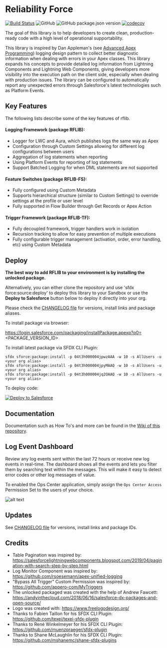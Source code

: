 # Reliability Force

[![Build Status](https://img.shields.io/circleci/build/github/j-fischer/rflib/master)](https://travis-ci.org/j-fischer/rflib) ![GitHub](https://img.shields.io/github/license/j-fischer/rflib) ![GitHub package.json version](https://img.shields.io/github/package-json/v/j-fischer/rflib) [![codecov](https://codecov.io/gh/j-fischer/rflib/branch/master/graph/badge.svg)](https://codecov.io/gh/j-fischer/rflib)

The goal of this library is to help developers to create clean, production-ready code with a high level of operational supportability.

This library is inspired by Dan Appleman's (see [Advanced Apex Programming](https://www.amazon.com/gp/product/1936754126/ref=as_li_tl?ie=UTF8&tag=apexbook-20&camp=1789&creative=9325&linkCode=as2&creativeASIN=1936754126&linkId=2e3446c23a7a7cc6c947ec1bb2480434))
logging design pattern to collect better diagnostic information when dealing with errors in your Apex classes. This library expands
his concepts to provide detailed log information from Lightning Components and Lightning Web Components, giving developers more visibility
into the execution path on the client side, especially when dealing with production issues. The library can be configured to
automatically report any unexpected errors through Salesforce's latest technologies such as Platform Events.

## Key Features

The following lists describe some of the key features of rflib.

#### Logging Framework (package RFLIB):

-   Logger for LWC and Aura, which publishes logs the same way as Apex
-   Configuration through Custom Settings allowing for different log configurations between users
-   Aggregation of log statements when reporting
-   Using Platform Events for reporting of log statements
-   Support Batched Logging for when DML statements are not supported

#### Feature Switches (package RFLIB-FS):

-   Fully configured using Custom Metadata
-   Supports hierarchical structure (similar to Custom Settings) to override settings at the profile or user level
-   Fully supported in Flow Builder through Get Records or Apex Action

#### Trigger Framework (package RFLIB-TF):

-   Fully decoupled framework, trigger handlers work in isolation
-   Recursion tracking to allow for easy prevention of multiple executions
-   Fully configurable trigger management (activation, order, error handling, etc) using Custom Metadata

## Deploy

**The best way to add RFLIB to your environment is by installing the unlocked package.**

Alternatively, you can either clone the repository and use 'sfdx force:source:deploy' to deploy this library to your Sandbox or use the **Deploy to Salesforce**
button below to deploy it directly into your org.

Please check the [CHANGELOG file](https://github.com/j-fischer/rflib/blob/master/CHANGELOG.md) for versions, install links and package aliases.

To install package via browser:

https://login.salesforce.com/packaging/installPackage.apexp?p0=<PACKAGE_VERSION_ID>

To install latest package via SFDX CLI Plugin:

```
sfdx sforce:package:install -p 04t3h000004jpwzAAA -w 10 -s AllUsers -u <your org alias>
sfdx sforce:package:install -p 04t3h000004jpyMAAQ -w 10 -s AllUsers -u <your org alias>
sfdx sforce:package:install -p 04t3h000004jq2OAAQ -w 10 -s AllUsers -u <your org alias>
```

To deploy code:

<a href="https://githubsfdeploy.herokuapp.com/?owner=j-fischer&repo=rflib&ref=master">
  <img alt="Deploy to Salesforce"
       src="https://raw.githubusercontent.com/afawcett/githubsfdeploy/master/src/main/webapp/resources/img/deploy.png">
</a>

## Documentation

Documentation such as How To's and more can be found in the [Wiki of this repository](https://github.com/j-fischer/rflib/wiki/Ops-Center-Logging-Dashboard).

## Log Event Dashboard

Review any log events sent within the last 72 hours or receive new log events in real-time. The dashboard shows all the events and lets you
filter them by searching text within the messages. This will make it easy to detect error codes or other log messages of value.

To enabled the Ops Center application, simply assign the `Ops Center Access` Permission Set to the users of your choice.

![alt text](https://github.com/j-fischer/rflib/blob/master/screenshots/Log_Monitor_Dashboard.gif 'Log Monitor Dashboard')

## Updates

See [CHANGELOG file](https://github.com/j-fischer/rflib/blob/master/CHANGELOG.md) for versions, install links and package IDs.

## Credits

-   Table Pagination was inspired by: https://salesforcelightningwebcomponents.blogspot.com/2019/04/pagination-with-search-step-by-step.html
-   Log Monitor Component was inspired by: https://github.com/rsoesemann/apex-unified-logging
-   "Bypass All Trigger" Custom Permission was inspired by: https://github.com/appero-com/MyTriggers
-   The unlocked packaged was created with the help of Andrew Fawcett: https://andyinthecloud.com/2018/06/16/salesforce-dx-packages-and-open-source/
-   Logo was created with: https://www.freelogodesign.org/
-   Thanks to Fabien Taillon for his SFDX CLI Plugin: https://github.com/texei/texei-sfdx-plugin
-   Thanks to René Winkelmeyer for his SFDX CLI Plugin: https://github.com/muenzpraeger/sfdx-plugin
-   Thanks to Shane McLaughlin for his SFDX CLI Plugin: https://github.com/mshanemc/shane-sfdx-plugins
